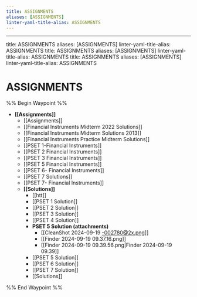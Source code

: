 ```yaml
---
title: ASSIGNMENTS
aliases: [ASSIGNMENTS]
linter-yaml-title-alias: ASSIGNMENTS
---
```

---
title: ASSIGNMENTS
aliases: [ASSIGNMENTS]
linter-yaml-title-alias: ASSIGNMENTS
title: ASSIGNMENTS
aliases: [ASSIGNMENTS]
linter-yaml-title-alias: ASSIGNMENTS
title: ASSIGNMENTS
aliases: [ASSIGNMENTS]
linter-yaml-title-alias: ASSIGNMENTS
# ASSIGNMENTS
%% Begin Waypoint %%
- **[[Assignments]]**
	- [[Assignments]]
	- [[Financial Instruments Midterm 2022 Solutions]]
	- [[Financial Instruments Midterm Solutions 2013]]
	- [[Financial Instruments Practice Midterm Solutions]]
	- [[PSET 1-Financial Instruments]]
	- [[PSET 2 Financial Instruments]]
	- [[PSET 3 Financial Instruments]]
	- [[PSET 5 Financial Instruments]]
	- [[PSET 6- Financial Instruments]]
	- [[PSET 7 Solutions]]
	- [[PSET 7- Financial Instruments]]
	- **[[Solutions]]**
		- [[htt]]
		- [[PSET 1 Solution]]
		- [[PSET 2 Solution]]
		- [[PSET 3 Solution]]
		- [[PSET 4 Solution]]
		- **PSET 5 Solution (attachments)**
			- [[CleanShot 2024-09-19 -002780@2x.png]]
			- [[Finder 2024-09-19 09.37.16.png]]
			- [[Finder 2024-09-19 09.39.56.png|Finder 2024-09-19 09.39]]
		- [[PSET 5 Solution]]
		- [[PSET 6 Solution]]
		- [[PSET 7 Solution]]
		- [[Solutions]]

%% End Waypoint %%
